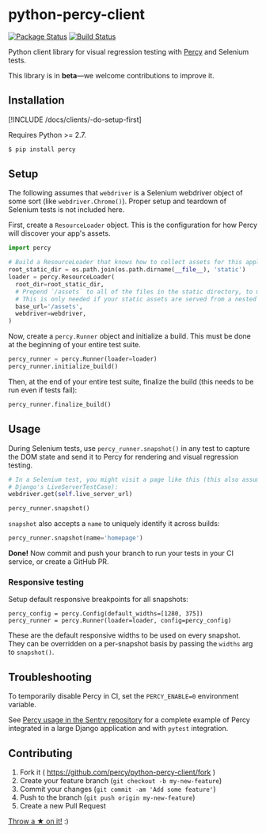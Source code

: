 # python-percy-client [<i class="fa fa-github" aria-hidden="true"></i>](https://github.com/percy/python-percy-client)

[![Package Status](https://img.shields.io/pypi/v/percy.svg)](https://pypi.python.org/pypi/percy)
[![Build Status](https://travis-ci.org/percy/python-percy-client.svg?branch=master)](https://travis-ci.org/percy/python-percy-client)

Python client library for visual regression testing with [Percy](https://percy.io) and Selenium tests.

This library is in **beta**—we welcome contributions to improve it.

## Installation

[!INCLUDE /docs/clients/-do-setup-first]

Requires Python >= 2.7.

```bash
$ pip install percy
```

## Setup

The following assumes that `webdriver` is a Selenium webdriver object of some sort
(like `webdriver.Chrome()`). Proper setup and teardown of Selenium tests is not included here.

First, create a `ResourceLoader` object. This is the configuration for how Percy will discover your app's assets.

```python
import percy

# Build a ResourceLoader that knows how to collect assets for this application.
root_static_dir = os.path.join(os.path.dirname(__file__), 'static')
loader = percy.ResourceLoader(
  root_dir=root_static_dir,
  # Prepend `/assets` to all of the files in the static directory, to match production assets.
  # This is only needed if your static assets are served from a nested directory.
  base_url='/assets',
  webdriver=webdriver,
)
```

Now, create a `percy.Runner` object and initialize a build. This must be done at the beginning of your entire test suite.

```python
percy_runner = percy.Runner(loader=loader)
percy_runner.initialize_build()
```

Then, at the end of your entire test suite, finalize the build (this needs to be run even if tests fail):

```python
percy_runner.finalize_build()
```

## Usage

During Selenium tests, use `percy_runner.snapshot()` in any test to capture the DOM state and send it to Percy for rendering and visual regression testing.

```python
# In a Selenium test, you might visit a page like this (this also assumes we're subclassing
# Django's LiveServerTestCase):
webdriver.get(self.live_server_url)

percy_runner.snapshot()
```

`snapshot` also accepts a `name` to uniquely identify it across builds:

```python
percy_runner.snapshot(name='homepage')
```

**Done!** Now commit and push your branch to run your tests in your CI service, or create a GitHub PR.

### Responsive testing

Setup default responsive breakpoints for all snapshots:

```
percy_config = percy.Config(default_widths=[1280, 375])
percy_runner = percy.Runner(loader=loader, config=percy_config)
```

These are the default responsive widths to be used on every snapshot. They can be overridden on a
per-snapshot basis by passing the `widths` arg to `snapshot()`.

## Troubleshooting

To temporarily disable Percy in CI, set the `PERCY_ENABLE=0` environment variable.

See [Percy usage in the Sentry repository](https://github.com/getsentry/sentry/search?q=percy) for a complete example of Percy integrated in a large Django application and with `pytest` integration.

## Contributing

1. Fork it ( https://github.com/percy/python-percy-client/fork )
2. Create your feature branch (`git checkout -b my-new-feature`)
3. Commit your changes (`git commit -am 'Add some feature'`)
4. Push to the branch (`git push origin my-new-feature`)
5. Create a new Pull Request

[Throw a ★ on it!](https://github.com/percy/python-percy-client) :)
